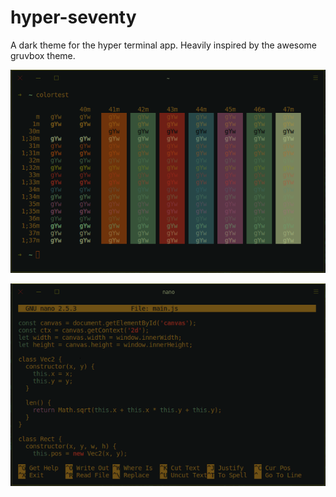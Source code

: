 # hyper-seventy

A dark theme for the hyper terminal app. Heavily inspired by the awesome gruvbox theme.

![preview image](https://github.com/DanJP2016/hyper-seventy/blob/master/preview.png)

![preview image2](https://github.com/DanJP2016/hyper-seventy/blob/master/screenshot.png)



